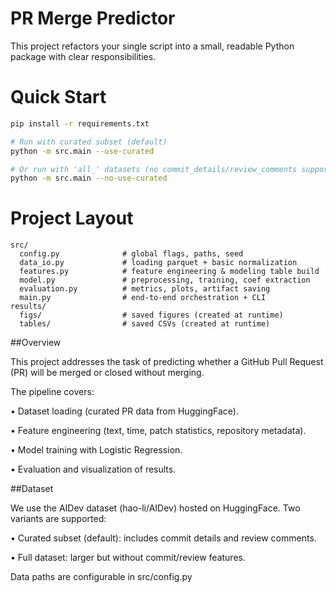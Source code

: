 # PR Merge Predictor

This project refactors your single script into a small, readable Python package with clear responsibilities.

# Quick Start

```bash
pip install -r requirements.txt

# Run with curated subset (default)
python -m src.main --use-curated

# Or run with 'all_' datasets (no commit_details/review_comments support)
python -m src.main --no-use-curated
```

# Project Layout

```
src/
  config.py              # global flags, paths, seed
  data_io.py             # loading parquet + basic normalization
  features.py            # feature engineering & modeling table build
  model.py               # preprocessing, training, coef extraction
  evaluation.py          # metrics, plots, artifact saving
  main.py                # end-to-end orchestration + CLI
results/
  figs/                  # saved figures (created at runtime)
  tables/                # saved CSVs (created at runtime)
```



##Overview

This project addresses the task of predicting whether a GitHub Pull Request (PR) will be merged or closed without merging.

The pipeline covers:

• Dataset loading (curated PR data from HuggingFace).

• Feature engineering (text, time, patch statistics, repository metadata).

• Model training with Logistic Regression.

• Evaluation and visualization of results.

##Dataset

We use the AIDev dataset (hao-li/AIDev) hosted on HuggingFace.
Two variants are supported:

• Curated subset (default): includes commit details and review comments.

• Full dataset: larger but without commit/review features.

Data paths are configurable in src/config.py
